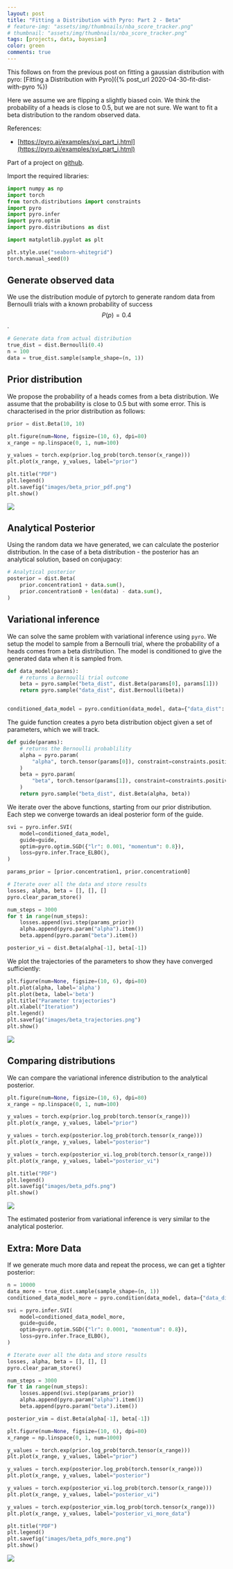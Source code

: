 ```yaml
---
layout: post
title: "Fitting a Distribution with Pyro: Part 2 - Beta"
# feature-img: "assets/img/thumbnails/nba_score_tracker.png"
# thumbnail: "assets/img/thumbnails/nba_score_tracker.png"
tags: [projects, data, bayesian]
color: green
comments: true
---
```



This follows on from the previous post on fitting a gaussian distribution with pyro:
[Fitting a Distribution with Pyro]({% post_url 2020-04-30-fit-dist-with-pyro %})

 Here we assume we are flipping a slightly biased coin.
 We think the probability of a heads is close to 0.5, but we are not sure.
 We want to fit a beta distribution to the random observed data.

 References:
   * [https://pyro.ai/examples/svi_part_i.html](https://pyro.ai/examples/svi_part_i.html)

Part of a project on [github](https://github.com/stanton119/data-analysis/tree/master/neural_networks/fit_dist_with_pyro).

 Import the required libraries:


```python
import numpy as np
import torch
from torch.distributions import constraints
import pyro
import pyro.infer
import pyro.optim
import pyro.distributions as dist

import matplotlib.pyplot as plt

plt.style.use("seaborn-whitegrid")
torch.manual_seed(0)
```

## Generate observed data
 We use the distribution module of pytorch to generate random data from Bernoulli trials with a known probability of success $$P(p)=0.4$$.


```python
# Generate data from actual distribution
true_dist = dist.Bernoulli(0.4)
n = 100
data = true_dist.sample(sample_shape=(n, 1))
```

## Prior distribution
 We propose the probability of a heads comes from a beta distribution.
 We assume that the probability is close to 0.5 but with some error.
 This is characterised in the prior distribution as follows:


```python
prior = dist.Beta(10, 10)

plt.figure(num=None, figsize=(10, 6), dpi=80)
x_range = np.linspace(0, 1, num=100)

y_values = torch.exp(prior.log_prob(torch.tensor(x_range)))
plt.plot(x_range, y_values, label="prior")

plt.title("PDF")
plt.legend()
plt.savefig("images/beta_prior_pdf.png")
plt.show()
```

 ![](https://github.com/stanton119/data-analysis/raw/master/FitDistWithPyro/images/beta_prior_pdf.png)

## Analytical Posterior
 Using the random data we have generated, we can calculate the posterior distribution.
 In the case of a beta distribution - the posterior has an analytical solution,
 based on conjugacy:


```python
# Analytical posterior
posterior = dist.Beta(
    prior.concentration1 + data.sum(),
    prior.concentration0 + len(data) - data.sum(),
)
```

## Variational inference
 We can solve the same problem with variational inference using `pyro`.
 We setup the model to sample from a Bernoulli trial,
 where the probability of a heads comes from a beta distribution.
 The model is conditioned to give the generated data when it is sampled from.


```python
def data_model(params):
    # returns a Bernoulli trial outcome
    beta = pyro.sample("beta_dist", dist.Beta(params[0], params[1]))
    return pyro.sample("data_dist", dist.Bernoulli(beta))


conditioned_data_model = pyro.condition(data_model, data={"data_dist": data})
```

 The guide function creates a pyro beta distribution object given a set of parameters,
 which we will track.


```python
def guide(params):
    # returns the Bernoulli probablility
    alpha = pyro.param(
        "alpha", torch.tensor(params[0]), constraint=constraints.positive
    )
    beta = pyro.param(
        "beta", torch.tensor(params[1]), constraint=constraints.positive
    )
    return pyro.sample("beta_dist", dist.Beta(alpha, beta))
```

 We iterate over the above functions, starting from our prior distribution.
 Each step we converge towards an ideal posterior form of the guide.


```python
svi = pyro.infer.SVI(
    model=conditioned_data_model,
    guide=guide,
    optim=pyro.optim.SGD({"lr": 0.001, "momentum": 0.8}),
    loss=pyro.infer.Trace_ELBO(),
)

params_prior = [prior.concentration1, prior.concentration0]

# Iterate over all the data and store results
losses, alpha, beta = [], [], []
pyro.clear_param_store()

num_steps = 3000
for t in range(num_steps):
    losses.append(svi.step(params_prior))
    alpha.append(pyro.param("alpha").item())
    beta.append(pyro.param("beta").item())

posterior_vi = dist.Beta(alpha[-1], beta[-1])
```

 We plot the trajectories of the parameters to show they have converged sufficiently:


```python
plt.figure(num=None, figsize=(10, 6), dpi=80)
plt.plot(alpha, label='alpha')
plt.plot(beta, label='beta')
plt.title("Parameter trajectories")
plt.xlabel("Iteration")
plt.legend()
plt.savefig("images/beta_trajectories.png")
plt.show()
```

 ![](https://github.com/stanton119/data-analysis/raw/master/FitDistWithPyro/images/beta_trajectories.png)

## Comparing distributions
 We can compare the variational inference distribution to the analytical posterior.


```python
plt.figure(num=None, figsize=(10, 6), dpi=80)
x_range = np.linspace(0, 1, num=100)

y_values = torch.exp(prior.log_prob(torch.tensor(x_range)))
plt.plot(x_range, y_values, label="prior")

y_values = torch.exp(posterior.log_prob(torch.tensor(x_range)))
plt.plot(x_range, y_values, label="posterior")

y_values = torch.exp(posterior_vi.log_prob(torch.tensor(x_range)))
plt.plot(x_range, y_values, label="posterior_vi")

plt.title("PDF")
plt.legend()
plt.savefig("images/beta_pdfs.png")
plt.show()
```

 ![](https://github.com/stanton119/data-analysis/raw/master/FitDistWithPyro/images/beta_pdfs.png)

 The estimated posterior from variational inference is very similar to the analytical posterior.

## Extra: More Data
 If we generate much more data and repeat the process,
 we can get a tighter posterior:


```python
n = 10000
data_more = true_dist.sample(sample_shape=(n, 1))
conditioned_data_model_more = pyro.condition(data_model, data={"data_dist": data_more})

svi = pyro.infer.SVI(
    model=conditioned_data_model_more,
    guide=guide,
    optim=pyro.optim.SGD({"lr": 0.0001, "momentum": 0.8}),
    loss=pyro.infer.Trace_ELBO(),
)

# Iterate over all the data and store results
losses, alpha, beta = [], [], []
pyro.clear_param_store()

num_steps = 3000
for t in range(num_steps):
    losses.append(svi.step(params_prior))
    alpha.append(pyro.param("alpha").item())
    beta.append(pyro.param("beta").item())

posterior_vim = dist.Beta(alpha[-1], beta[-1])

plt.figure(num=None, figsize=(10, 6), dpi=80)
x_range = np.linspace(0, 1, num=1000)

y_values = torch.exp(prior.log_prob(torch.tensor(x_range)))
plt.plot(x_range, y_values, label="prior")

y_values = torch.exp(posterior.log_prob(torch.tensor(x_range)))
plt.plot(x_range, y_values, label="posterior")

y_values = torch.exp(posterior_vi.log_prob(torch.tensor(x_range)))
plt.plot(x_range, y_values, label="posterior_vi")

y_values = torch.exp(posterior_vim.log_prob(torch.tensor(x_range)))
plt.plot(x_range, y_values, label="posterior_vi_more_data")

plt.title("PDF")
plt.legend()
plt.savefig("images/beta_pdfs_more.png")
plt.show()
```

 ![](https://github.com/stanton119/data-analysis/raw/master/FitDistWithPyro/images/beta_pdfs_more.png)
